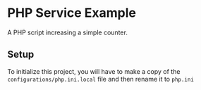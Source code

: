 # PHP Service Example
A PHP script increasing a simple counter.

## Setup
To initialize this project, you will have to make a copy of the ```configurations/php.ini.local``` file and then rename it to ```php.ini```